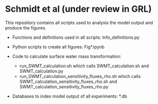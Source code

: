 # Schmidt et al (under review in GRL)

This repository contains all scripts used to analysis the model output and produce the figures.

* Functions and definitions used in all scripts: Info_definitions.py

* Python scripts to create all figures: Fig*.ipynb

* Code to calculate surface water mass transformation:
  * run_SWMT_calculation.sh which calls SWMT_calculation.sh and SWMT_calculation.py
  * run_SWMT_calculation_sensitivity_fluxes_rho.sh which calls SWMT_calculation_sensitivity_fluxes_rho.sh and SWMT_calculation_sensitivity_fluxes_rho.py
 
* Databases to index model output of all experiments: *.db
  

